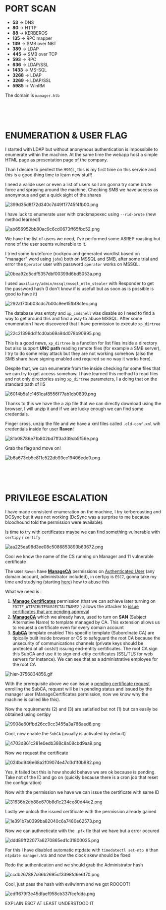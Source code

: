 # PORT SCAN
* **53** &#8594; DNS
* **80** &#8594; HTTP
* **88** &#8594; KERBEROS
* **135** &#8594; RPC mapper
* **139** &#8594; SMB over NBT
* **389** &#8594; LDAP
* **445** &#8594; SMB over TCP
* **593** &#8594; RPC
* **636** &#8594; LDAP/SSL
* **1433** &#8594; MS-SQL
* **3268** &#8594; LDAP
* **3269** &#8594; LDAP/SSL
* **5985** &#8594; WinRM

The domain is `manager.htb`

<br><br><br>

# ENUMERATION & USER FLAG
I started with LDAP but without anonymous authentication is impossibile to enumerate within the machine. At the same time the webapp host a simple HTML page as presentation page of the company.

Than I decide to pentest the `MSSQL`, this is my first time on this service and this is a good thing time to learn new stuff!

I need a valide user or even a list of users so I am gonna try some brute force and spraying around the machine. Checking SMB we have access as anonymous and get a quick sight of the shares 

![399d35d8f72d340c7d49f17745f4fb00.png](img/399d35d8f72d340c7d49f17745f4fb00.png)

I have luck to enumerate user with crackmapexec using `--rid-brute` (new method learned!)

![ab656952bb80ac9c6cd0673ff65fbc52.png](img/ab656952bb80ac9c6cd0673ff65fbc52.png)

We have the list of users we need, I've performed some ASREP roasting but none of the user seems vulnerable to it.

I tried some bruteforce (rockyou and generated wordlist based on "manager" word using `john`) both on MSSQL and SMB, after some trial and error the `Operator` user with password `operator` works on MSSQL.

![0bea92d5cdf5357dbf00399d6bd5053a.png](img/0bea92d5cdf5357dbf00399d6bd5053a.png)

I used `auxiliary/admin/mssql/mssql_ntlm_stealer` with Responder to get the password hash (I don't know if is usefull but as soon as is possible is good to have it)

![292a170bb03cdc7b00c9ee15fbf8cfec.png](img/292a170bb03cdc7b00c9ee15fbf8cfec.png)

The database was empty and `xp_cmdshell` was disable so I need to find a way to get around this and find a way to abuse MSSQL. After some enumeration I have discovered that I have permission to execute `xp_dirtree`

![22c21399dd1fcd0ab69a94d078b90995.png](img/22c21399dd1fcd0ab69a94d078b90995.png)

This is a good news, `xp_dirtree` is a function for list files inside a directory but also support **UNC path** reading remote files (for example a SMB server), I try to do some relay attack but they are not working somehow (also the SMB share have signing enabled and required so no way it works here).

Despite that, we can enumerate from the inside checking for some files that we can try to get access somehow. I have learned this method to read files and not only directories using `xp_dirtree` parameters, I a doing that on the standard path of IIS

![6014b5a1c1461caf8556f77ab1cb0839.png](img/6014b5a1c1461caf8556f77ab1cb0839.png)

Thanks to this we have the a zip file that we can directly download using the browser, I will unzip it and if we are lucky enough we can find some credentials.

Finger cross, unzip the file and we have a xml files called `.old-conf.xml` wih credentials inside for user **Raven**!

![81b08786e71b802bd7ff3a339cb5f56e.png](img/81b08786e71b802bd7ff3a339cb5f56e.png)

Grab the flag and move on!

![b6a673cb5e811c522db93cc19406ede0.png](img/b6a673cb5e811c522db93cc19406ede0.png)


<br><br><br>

# PRIVILEGE ESCALATION

I have made consistent enumeration on the machine, I try kerberoasting and DCSync but it was not working (DcSync was a surprise to me because bloodhound told the permission were available).

Is time to try with certificates maybe we can find something vulnerable with `certipy` / `certify`


![aa225ea98d3ee08c5086853893b63672.png](img/aa225ea98d3ee08c5086853893b63672.png)

Cool we know the name of the CS running on Manager and 11 vulnerable certificate

The user `Raven` have **<u>ManageCA</u>** permissions on <u>Authenticated User</u> (any domain account, administrator included), in certipy is `ESC7`, gonna take my time and studying (starting [here](https://github.com/ly4k/Certipy#esc7)) how to abuse this

What we need is :
1) **<u>Manage Certificates</u>** permission (that we can achieve later turning on `EDITF_ATTRIBUTESUBJECTALTNAME2` ) allows the attacker to <u>issue certificates that are pending approval</u>
2) **<u>ManageCA</u>** which we already have, used to turn on **SAN** (Subject Alternative Name) to template managed by CA. This extension allows us to request a certificate even for every domain account
3) **<u>SubCA</u>** template enabled
This specific template (Subordinate CA) are tipically built inside browser or OS to safeguard the root CA because the unsecurity of communications channels (private keys should be protected at all costs!) issuing end-entity certificates. The root CA sign this SubCA and use it to sign end-etity certificates (SSL/TLS for web servers for instance). We can see that as a administrative employee for the root CA

![hier-3756834856.gif](img/hier-3756834856.gif)

With the prerequisite above we can issue a <u>pending certificate request</u> enrolling the SubCA, request will be in pending status and issued by the manager user (ManageCertificates permission, now we know why the machine is called like this). 

Now the requirements (2) and (3) are satisfied but not (1) but can easily be obtained using certipy

![9908e60ffbd26cc9cc3455a3a786aed8.png](img/9908e60ffbd26cc9cc3455a3a786aed8.png)

Cool, now enable the `SubCA` (usually is activated by default)

![4703d861c281e0edb388c8a08cbd9aa9.png](img/4703d861c281e0edb388c8a08cbd9aa9.png)

Now we request the certificate 

![024bd946e68a2f09074e47d3d1f0b982.png](img/024bd946e68a2f09074e47d3d1f0b982.png)

Yes, it failed but this is how should behave we are ok because is pending. Take not of the ID and go on (quickly because there is a cron job that reset the configuration) 

Now with the permission we have we can issue the certificate with same ID

![31636b2db88e670b8d1c234ce80d44e2.png](img/31636b2db88e670b8d1c234ce80d44e2.png)

Lastly we unlock the issued certificate with the permission already gained

![1e391b7a0399ba82040c6a7480e62573.png](img/1e391b7a0399ba82040c6a7480e62573.png)

Now we can authneticate with the `.pfx` fle that we have but a error occured

![ddd89ff22077a6270865ed1c31800025.png](img/ddd89ff22077a6270865ed1c31800025.png)

For this I have disabled automatic ntpdate with `timedatectl set-ntp 0` than `ntpdate manager.htb` and now the clock skew should be fixed 

Redo the authentication and we should grab the Administrator hash

![ccdb267887c66b2695cf3398fd6e6f70.png](img/ccdb267887c66b2695cf3398fd6e6f70.png)

Cool, just pass the hash with evilwinrm and we got ROOOOT!

![edff679f3e45dfaef958cb337fcefdda.png](img/edff679f3e45dfaef958cb337fcefdda.png)

EXPLAIN ESC7 AT LEAST UNDERSTOOD IT 
